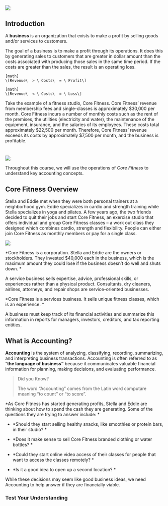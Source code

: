 ## ![](media/image2.png)

## Introduction

A **business** is an organization that exists to make a profit by selling goods and/or services to customers.

The goal of a business is to make a profit through its operations. It does this by generating sales to customers that are greater in dollar amount than the costs associated with producing those sales in the same time period. If the costs are greater than the sales, the result is an operating loss.


```
[math]
\[Revenue\  > \ Costs\  = \ Profit\]
```


```
[math]
\[Revenue\  < \ Costs\  = \ Loss\]
```

Take the example of a fitness studio, Core Fitness. Core Fitness’ revenue from membership fees and single-classes is approximately $30,000 per month. Core Fitness incurs a number of monthly costs such as the rent of the premises, the utilities (electricity and water), the maintenance of the equipment, insurance, and the salaries of its employees. These costs total approximately $22,500 per month. Therefore, Core Fitness’ revenue exceeds its costs by approximately $7,500 per month, and the business is profitable.

# 

![](./Chapter_1_Introduction_to_business_and_accounting_concepts/media/01_BusinessConcepts/image3.png)

Throughout this course, we will use the operations of *Core Fitness* to understand key accounting concepts.

## Core Fitness Overview

Stella and Eddie met when they were both personal trainers at a neighborhood gym. Eddie specializes in cardio and strength training while Stella specializes in yoga and pilates. A few years ago, the two friends decided to quit their jobs and start Core Fitness, an exercise studio that offers individual and group Core Fitness classes – a work out class they designed which combines cardio, strength and flexibility. People can either join Core Fitness as monthly members or pay for a single class.

![](./Chapter_1_Introduction_to_business_and_accounting_concepts/media/01_BusinessConcepts/image4.png)

*Core Fitness is a corporation. Stella and Eddie are the owners or stockholders. They invested $40,000 each in the business, which is the maximum amount they could lose if the business doesn’t do well and shuts down. *

A service business sells expertise, advice, professional skills, or experiences rather than a physical product. Consultants, dry cleaners, airlines, attorneys, and repair shops are service-oriented businesses.

*Core Fitness is a services business. It sells unique fitness classes, which is an experience. *

A business must keep track of its financial activities and summarize this information in reports for managers, investors, creditors, and tax reporting entities.

## What is Accounting?

**Accounting** is the system of analyzing, classifying, recording, summarizing, and interpreting business transactions. Accounting is often referred to as “**the language of business”** because it communicates valuable financial information for planning, making decisions, and evaluating performance.

> Did you Know?
> 
> The word “Accounting” comes from the Latin word computare meaning “to count” or “to score”.

*As Core Fitness has started generating profits, Stella and Eddie are thinking about how to spend the cash they are generating. Some of the questions they are trying to answer include: *

  - *Should they start selling healthy snacks, like smoothies or protein bars, in their studio? *

  - *Does it make sense to sell Core Fitness branded clothing or water bottles? *

  - *Could they start online video access of their classes for people that want to access the classes remotely? *

  - *Is it a good idea to open up a second location? *

While these decisions may seem like good business ideas, we need Accounting to help answer if they are financially viable.

### Test Your Understanding 

